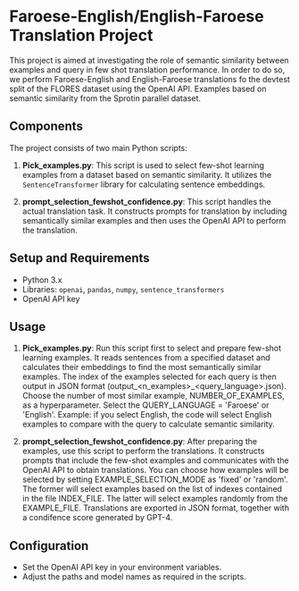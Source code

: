 # Faroese-English/English-Faroese Translation Project

This project is aimed at investigating the role of semantic similarity between examples and query in few shot translation performance. 
In order to do so, we perform Faroese-English and English-Faroese translations fo the devtest split of the FLORES dataset using the OpenAI API. Examples based on semantic similarity from the Sprotin parallel dataset.

## Components

The project consists of two main Python scripts:

1. **Pick_examples.py**: This script is used to select few-shot learning examples from a dataset based on semantic similarity. It utilizes the `SentenceTransformer` library for calculating sentence embeddings. 

2. **prompt_selection_fewshot_confidence.py**: This script handles the actual translation task. It constructs prompts for translation by including semantically similar examples and then uses the OpenAI API to perform the translation.

## Setup and Requirements

- Python 3.x
- Libraries: `openai`, `pandas`, `numpy`, `sentence_transformers`
- OpenAI API key

## Usage

1. **Pick_examples.py**: Run this script first to select and prepare few-shot learning examples. It reads sentences from a specified dataset and calculates their embeddings to find the most semantically similar examples. The index of the examples selected for each query is then output in JSON format (output_<n_examples>_<query_language>.json). Choose the number of most similar example, NUMBER_OF_EXAMPLES, as a hyperparameter. Select the QUERY_LANGUAGE = 'Faroese' or 'English'. Example: if you select English, the code will select English examples to compare with the query to calculate semantic similarity. 

2. **prompt_selection_fewshot_confidence.py**: After preparing the examples, use this script to perform the translations. It constructs prompts that include the few-shot examples and communicates with the OpenAI API to obtain translations. You can choose how examples will be selected by setting EXAMPLE_SELECTION_MODE as 'fixed' or 'random'. The former will select examples based on the list of indexes contained in the file INDEX_FILE. The latter will select examples randomly from the EXAMPLE_FILE. 
Translations are exported in JSON format, together with a condifence score generated by GPT-4.

## Configuration

- Set the OpenAI API key in your environment variables.
- Adjust the paths and model names as required in the scripts.


